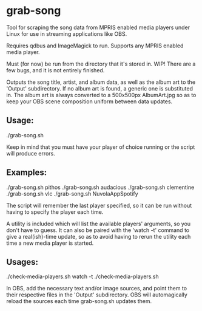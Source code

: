 # grab-song
Tool for scraping the song data from MPRIS enabled media players under Linux for use in streaming applications like OBS.

Requires qdbus and ImageMagick to run.
Supports any MPRIS enabled media player.

Must (for now) be run from the directory that it's stored in.
WIP! There are a few bugs, and it is not entirely finished.

Outputs the song title, artist, and album data, as well as the album art to the 'Output' subdirectory.
If no album art is found, a generic one is substituted in. The album art is always converted to a 500x500px AlbumArt.jpg so as to keep your OBS scene composition uniform between data updates.

## Usage:
./grab-song.sh <player>


Keep in mind that you must have your player of choice running or the script will produce errors.

## Examples:
./grab-song.sh pithos
./grab-song.sh audacious
./grab-song.sh clementine
./grab-song.sh vlc
./grab-song.sh NuvolaAppSpotify


The script will remember the last player specified, so it can be run without having to specify the player each time.

A utility is included which will list the available players' arguments, so you don't have to guess. It can also be paired with the 'watch -t' command to give a real(ish)-time update, so as to avoid having to rerun the utility each time a new media player is started. 

## Usages:
./check-media-players.sh
watch -t ./check-media-players.sh


In OBS, add the necessary text and/or image sources, and point them to their respective files in the 'Output' subdirectory. OBS will automagically reload the sources each time grab-song.sh updates them.
